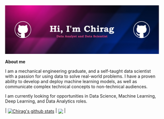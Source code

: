 [![Chirag B Has a lot of ideas.](https://github.com/Chirag05B/Chirag05B/blob/main/Chirag%20Header.jpg)](https://www.linkedin.com/in/chirag05b)

**About me**

I am a mechanical engineering graduate, and a self-taught data scientist with a passion for using data to solve real-world problems. I have a proven ability to develop and deploy machine learning models, as well as communicate complex technical concepts to non-technical audiences.

I am currently looking for opportunities in Data Science, Machine Learning, Deep Learning, and Data Analytics roles.



| <a href="https://github.com/anuraghazra/github-readme-stats"><img align="center" src="https://github-readme-stats.vercel.app/api?username=Chirag05B&show_icons=true&include_all_commits=true&theme=buefy&hide_border=true" alt="Chirag's github stats" /></a> | <a href="https://github.com/anuraghazra/github-readme-stats"><img align="center" src="https://github-readme-stats.vercel.app/api/top-langs/?username=Chirag05B&layout=compact&theme=buefy&hide_border=true" /></a> |
